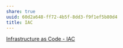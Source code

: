 ```yaml
---
share: true
uuid: 60d2a648-ff72-4b5f-8dd3-f9f1ef5b80d4
title: IAC
---
```

[Infrastructure as Code - IAC](../18a9ad29-6aa9-40a6-be0a-ab3883d5d7df)